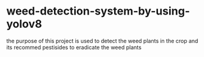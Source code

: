 # weed-detection-system-by-using-yolov8
the purpose of this project is used to detect the weed plants in the crop and its recommed pestisides to eradicate the weed plants
